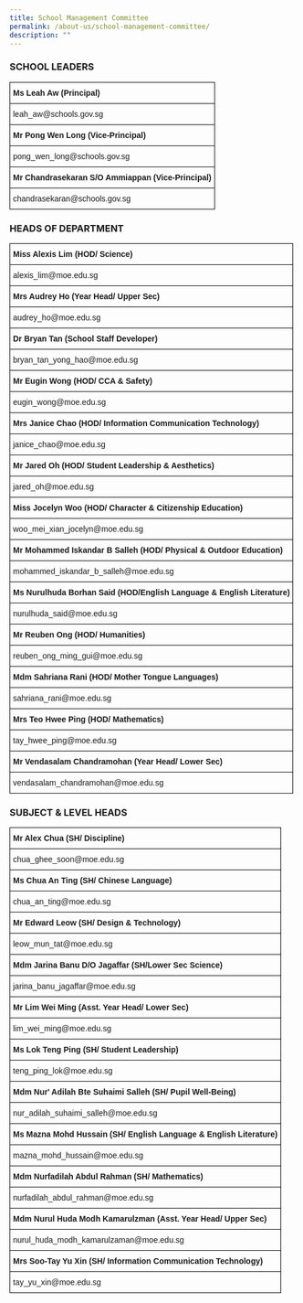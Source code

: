 ```yaml
---
title: School Management Committee
permalink: /about-us/school-management-committee/
description: ""
---
```

### SCHOOL LEADERS

<style type="text/css">
.tg  {border-collapse:collapse;border-spacing:0;}
.tg td{border-color:black;border-style:solid;border-width:1px;font-family:Arial, sans-serif;font-size:14px;
  overflow:hidden;padding:10px 5px;word-break:normal;}
.tg th{border-color:black;border-style:solid;border-width:1px;font-family:Arial, sans-serif;font-size:14px;
  font-weight:normal;overflow:hidden;padding:10px 5px;word-break:normal;}
.tg .tg-0lax{text-align:left;vertical-align:top}
</style>
<table class="tg">
<thead>
  <tr>
    <th class="tg-0lax"><span style="font-weight:bold">Ms Leah Aw (Principal)</span></th>
  </tr>
</thead>
<tbody>
  <tr>
    <td class="tg-0lax">leah_aw@schools.gov.sg</td>
  </tr>
  <tr>
    <td class="tg-0lax"><span style="font-weight:bold">Mr Pong Wen Long (Vice-Principal)</span></td>
  </tr>
  <tr>
    <td class="tg-0lax">pong_wen_long@schools.gov.sg</td>
  </tr>
  <tr>
    <td class="tg-0lax"><span style="font-weight:bold">Mr Chandrasekaran S/O Ammiappan (Vice-Principal)</span></td>
  </tr>
  <tr>
    <td class="tg-0lax">chandrasekaran@schools.gov.sg</td>
  </tr>
</tbody>
</table>

### HEADS OF DEPARTMENT

<style type="text/css">
.tg  {border-collapse:collapse;border-spacing:0;}
.tg td{border-color:black;border-style:solid;border-width:1px;font-family:Arial, sans-serif;font-size:14px;
  overflow:hidden;padding:10px 5px;word-break:normal;}
.tg th{border-color:black;border-style:solid;border-width:1px;font-family:Arial, sans-serif;font-size:14px;
  font-weight:normal;overflow:hidden;padding:10px 5px;word-break:normal;}
.tg .tg-1wig{font-weight:bold;text-align:left;vertical-align:top}
.tg .tg-0lax{text-align:left;vertical-align:top}
</style>
<table class="tg">
<thead>
  <tr>
    <th class="tg-0lax"><span style="font-weight:bold">Miss Alexis Lim (HOD/ Science)</span></th>
  </tr>
</thead>
<tbody>
  <tr>
    <td class="tg-0lax">alexis_lim@moe.edu.sg</td>
  </tr>
  <tr>
    <td class="tg-1wig">Mrs Audrey Ho (Year Head/ Upper Sec)</td>
  </tr>
  <tr>
    <td class="tg-0lax">audrey_ho@moe.edu.sg</td>
  </tr>
  <tr>
    <td class="tg-1wig">Dr Bryan Tan (School Staff Developer)</td>
  </tr>
  <tr>
    <td class="tg-0lax">bryan_tan_yong_hao@moe.edu.sg</td>
  </tr>
  <tr>
    <td class="tg-1wig">Mr Eugin Wong (HOD/ CCA &amp; Safety)</td>
  </tr>
  <tr>
    <td class="tg-0lax">eugin_wong@moe.edu.sg</td>
  </tr>
  <tr>
    <td class="tg-1wig">Mrs Janice Chao (HOD/ Information Communication Technology)</td>
  </tr>
  <tr>
    <td class="tg-0lax">janice_chao@moe.edu.sg</td>
  </tr>
  <tr>
    <td class="tg-1wig">Mr Jared Oh (HOD/ Student Leadership &amp; Aesthetics)</td>
  </tr>
  <tr>
    <td class="tg-0lax">jared_oh@moe.edu.sg</td>
  </tr>
  <tr>
    <td class="tg-1wig">Miss Jocelyn Woo (HOD/ Character &amp; Citizenship Education)</td>
  </tr>
  <tr>
    <td class="tg-0lax">woo_mei_xian_jocelyn@moe.edu.sg</td>
  </tr>
  <tr>
    <td class="tg-1wig">Mr Mohammed Iskandar B Salleh (HOD/ Physical &amp; Outdoor Education)</td>
  </tr>
  <tr>
    <td class="tg-0lax">mohammed_iskandar_b_salleh@moe.edu.sg</td>
  </tr>
  <tr>
    <td class="tg-1wig">Ms Nurulhuda Borhan Said (HOD/English Language &amp; English Literature)</td>
  </tr>
  <tr>
    <td class="tg-0lax">nurulhuda_said@moe.edu.sg</td>
  </tr>
  <tr>
    <td class="tg-1wig">Mr Reuben Ong (HOD/ Humanities)</td>
  </tr>
  <tr>
    <td class="tg-0lax">reuben_ong_ming_gui@moe.edu.sg</td>
  </tr>
  <tr>
    <td class="tg-1wig">Mdm Sahriana Rani (HOD/ Mother Tongue Languages)</td>
  </tr>
  <tr>
    <td class="tg-0lax">sahriana_rani@moe.edu.sg</td>
  </tr>
  <tr>
    <td class="tg-1wig">Mrs Teo Hwee Ping (HOD/ Mathematics)</td>
  </tr>
  <tr>
    <td class="tg-0lax">tay_hwee_ping@moe.edu.sg</td>
  </tr>
  <tr>
    <td class="tg-1wig">Mr Vendasalam Chandramohan (Year Head/ Lower Sec)</td>
  </tr>
  <tr>
    <td class="tg-0lax">vendasalam_chandramohan@moe.edu.sg</td>
  </tr>
</tbody>
</table>

### SUBJECT &amp; LEVEL HEADS

<style type="text/css">
.tg  {border-collapse:collapse;border-spacing:0;}
.tg td{border-color:black;border-style:solid;border-width:1px;font-family:Arial, sans-serif;font-size:14px;
  overflow:hidden;padding:10px 5px;word-break:normal;}
.tg th{border-color:black;border-style:solid;border-width:1px;font-family:Arial, sans-serif;font-size:14px;
  font-weight:normal;overflow:hidden;padding:10px 5px;word-break:normal;}
.tg .tg-1wig{font-weight:bold;text-align:left;vertical-align:top}
.tg .tg-0lax{text-align:left;vertical-align:top}
</style>
<table class="tg">
<thead>
  <tr>
    <th class="tg-1wig">Mr Alex Chua (SH/ Discipline)</th>
  </tr>
</thead>
<tbody>
  <tr>
    <td class="tg-0lax">chua_ghee_soon@moe.edu.sg</td>
  </tr>
  <tr>
    <td class="tg-1wig">Ms Chua An Ting (SH/ Chinese Language)</td>
  </tr>
  <tr>
    <td class="tg-0lax">chua_an_ting@moe.edu.sg</td>
  </tr>
  <tr>
    <td class="tg-1wig">Mr Edward Leow (SH/ Design &amp; Technology)</td>
  </tr>
  <tr>
    <td class="tg-0lax">leow_mun_tat@moe.edu.sg</td>
  </tr>
  <tr>
    <td class="tg-1wig">Mdm Jarina Banu D/O Jagaffar (SH/Lower Sec Science)</td>
  </tr>
  <tr>
    <td class="tg-0lax">jarina_banu_jagaffar@moe.edu.sg</td>
  </tr>
  <tr>
    <td class="tg-1wig">Mr Lim Wei Ming (Asst. Year Head/ Lower Sec)</td>
  </tr>
  <tr>
    <td class="tg-0lax">lim_wei_ming@moe.edu.sg</td>
  </tr>
  <tr>
    <td class="tg-1wig">Ms Lok Teng Ping (SH/ Student Leadership)</td>
  </tr>
  <tr>
    <td class="tg-0lax">teng_ping_lok@moe.edu.sg</td>
  </tr>
  <tr>
    <td class="tg-1wig">Mdm Nur' Adilah Bte Suhaimi Salleh (SH/ Pupil Well-Being)</td>
  </tr>
  <tr>
    <td class="tg-0lax">nur_adilah_suhaimi_salleh@moe.edu.sg</td>
  </tr>
  <tr>
    <td class="tg-1wig">Ms Mazna Mohd Hussain (SH/ English Language &amp; English Literature)</td>
  </tr>
  <tr>
    <td class="tg-0lax">mazna_mohd_hussain@moe.edu.sg</td>
  </tr>
  <tr>
    <td class="tg-1wig">Mdm Nurfadilah Abdul Rahman (SH/ Mathematics)</td>
  </tr>
  <tr>
    <td class="tg-0lax">nurfadilah_abdul_rahman@moe.edu.sg</td>
  </tr>
  <tr>
    <td class="tg-1wig">Mdm Nurul Huda Modh Kamarulzman (Asst. Year Head/ Upper Sec)</td>
  </tr>
  <tr>
    <td class="tg-0lax">nurul_huda_modh_kamarulzaman@moe.edu.sg</td>
  </tr>
  <tr>
    <td class="tg-1wig">Mrs Soo-Tay Yu Xin (SH/ Information Communication Technology)</td>
  </tr>
  <tr>
    <td class="tg-0lax">tay_yu_xin@moe.edu.sg</td>
  </tr>
</tbody>
</table>